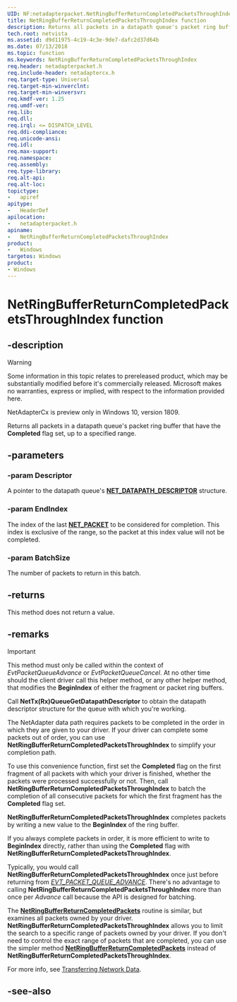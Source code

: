 ```yaml
---
UID: NF:netadapterpacket.NetRingBufferReturnCompletedPacketsThroughIndex
title: NetRingBufferReturnCompletedPacketsThroughIndex function
description: Returns all packets in a datapath queue's packet ring buffer that have the Completed flag set, up to a specified range.
tech.root: netvista
ms.assetid: d9d11975-4c19-4c3e-9de7-dafc2d37d64b
ms.date: 07/13/2018
ms.topic: function
ms.keywords: NetRingBufferReturnCompletedPacketsThroughIndex
req.header: netadapterpacket.h
req.include-header: netadaptercx.h
req.target-type: Universal
req.target-min-winverclnt:
req.target-min-winversvr:
req.kmdf-ver: 1.25
req.umdf-ver:
req.lib:
req.dll:
req.irql: <= DISPATCH_LEVEL
req.ddi-compliance:
req.unicode-ansi:
req.idl:
req.max-support:
req.namespace:
req.assembly:
req.type-library: 
req.alt-api:
req.alt-loc:
topictype: 
-	apiref
apitype: 
-	HeaderDef
apilocation: 
-	netadapterpacket.h
apiname: 
-	NetRingBufferReturnCompletedPacketsThroughIndex
product:
-	Windows
targetos: Windows
product:
- Windows
---
```


# NetRingBufferReturnCompletedPacketsThroughIndex function


## -description

> [!WARNING]
> Some information in this topic relates to prereleased product, which may be substantially modified before it's commercially released. Microsoft makes no warranties, express or implied, with respect to the information provided here.
>
> NetAdapterCx is preview only in Windows 10, version 1809.

Returns all packets in a datapath queue's packet ring buffer that have the **Completed** flag set, up to a specified range.

## -parameters

### -param Descriptor

A pointer to the datapath queue's [**NET_DATAPATH_DESCRIPTOR**](../netdatapathdescriptor/ns-netdatapathdescriptor-_net_datapath_descriptor.md) structure.

### -param EndIndex

The index of the last [**NET_PACKET**](../netpacket/ns-netpacket-_net_packet.md) to be considered for completion. This index is exclusive of the range, so the packet at this index value will not be completed.

### -param BatchSize

The number of packets to return in this batch.

## -returns
This method does not return a value.

## -remarks

> [!IMPORTANT]
> This method must only be called within the context of *EvtPacketQueueAdvance* or *EvtPacketQueueCancel*. At no other time should the client driver call this helper method, or any other helper method, that modifies the **BeginIndex** of either the fragment or packet ring buffers.

Call **NetTx(Rx)QueueGetDatapathDescriptor** to obtain the datapath descriptor structure for the queue with which you're working.

The NetAdapter data path requires packets to be completed in the order in which they are given to your driver. If your driver can complete some packets out of order, you can use **NetRingBufferReturnCompletedPacketsThroughIndex** to simplify your completion path.

To use this convenience function, first set the **Completed** flag on the first fragment of all packets with which your driver is finished, whether the packets were processed successfully or not. Then, call **NetRingBufferReturnCompletedPacketsThroughIndex** to batch the completion of all consecutive packets for which the first fragment has the **Completed** flag set.

**NetRingBufferReturnCompletedPacketsThroughIndex** completes packets by writing a new value to the **BeginIndex** of the ring buffer.

If you always complete packets in order, it is more efficient to write to **BeginIndex** directly, rather than using the **Completed** flag with **NetRingBufferReturnCompletedPacketsThroughIndex**.

Typically, you would call **NetRingBufferReturnCompletedPacketsThroughIndex** once just before returning from [*EVT_PACKET_QUEUE_ADVANCE*](../netpacketqueue/nc-netpacketqueue-evt_packet_queue_advance.md). There's no advantage to calling **NetRingBufferReturnCompletedPacketsThroughIndex** more than once per *Advance* call because the API is designed for batching.

The [**NetRingBufferReturnCompletedPackets**](nf-netadapterpacket-netringbufferreturncompletedpackets.md) routine is similar, but examines all packets owned by your driver. **NetRingBufferReturnCompletedPacketsThroughIndex** allows you to limit the search to a specific range of packets owned by your driver. If you don't need to control the exact range of packets that are completed, you can use the simpler method [**NetRingBufferReturnCompletedPackets**](nf-netadapterpacket-netringbufferreturncompletedpackets.md) instead of **NetRingBufferReturnCompletedPacketsThroughIndex**.

For more info, see [Transferring Network Data](https://docs.microsoft.com/windows-hardware/drivers/netcx/transferring-network-data).


## -see-also
